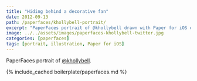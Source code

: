 ```yaml
---
title: "Hiding behind a decorative fan"
date: 2012-09-13
path: /paperfaces/khollybell-portrait/
excerpt: "PaperFaces portrait of @khollybell drawn with Paper for iOS on an iPad."
image: ../../assets/images/paperfaces-khollybell-twitter.jpg
categories: [paperfaces]
tags: [portrait, illustration, Paper for iOS]
---
```


PaperFaces portrait of [@khollybell](https://twitter.com/khollybell).

{% include_cached boilerplate/paperfaces.md %}
